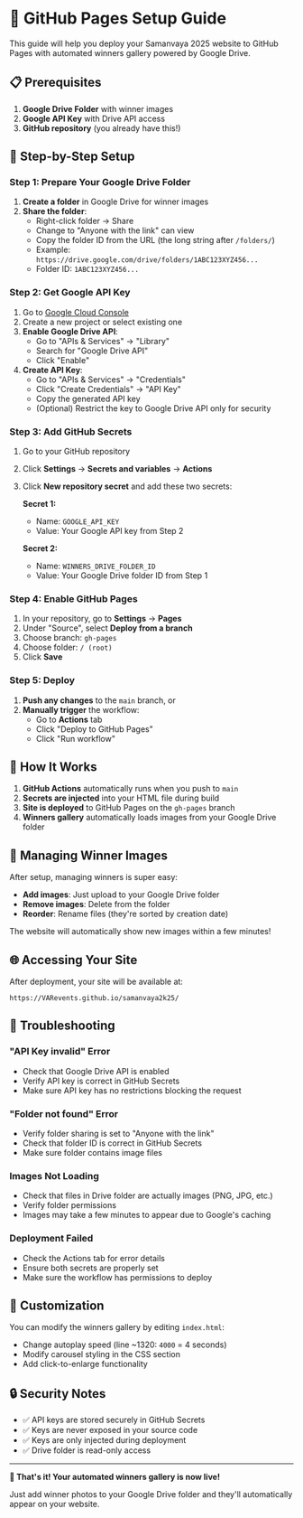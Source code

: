 # 🚀 GitHub Pages Setup Guide

This guide will help you deploy your Samanvaya 2025 website to GitHub Pages with automated winners gallery powered by Google Drive.

## 📋 Prerequisites

1. **Google Drive Folder** with winner images
2. **Google API Key** with Drive API access
3. **GitHub repository** (you already have this!)

## 🔧 Step-by-Step Setup

### Step 1: Prepare Your Google Drive Folder

1. **Create a folder** in Google Drive for winner images
2. **Share the folder**:
   - Right-click folder → Share
   - Change to "Anyone with the link" can view
   - Copy the folder ID from the URL (the long string after `/folders/`)
   - Example: `https://drive.google.com/drive/folders/1ABC123XYZ456...`
   - Folder ID: `1ABC123XYZ456...`

### Step 2: Get Google API Key

1. Go to [Google Cloud Console](https://console.cloud.google.com/)
2. Create a new project or select existing one
3. **Enable Google Drive API**:
   - Go to "APIs & Services" → "Library"
   - Search for "Google Drive API"
   - Click "Enable"
4. **Create API Key**:
   - Go to "APIs & Services" → "Credentials"
   - Click "Create Credentials" → "API Key"
   - Copy the generated API key
   - (Optional) Restrict the key to Google Drive API only for security

### Step 3: Add GitHub Secrets

1. Go to your GitHub repository
2. Click **Settings** → **Secrets and variables** → **Actions**
3. Click **New repository secret** and add these two secrets:

   **Secret 1:**

   - Name: `GOOGLE_API_KEY`
   - Value: Your Google API key from Step 2

   **Secret 2:**

   - Name: `WINNERS_DRIVE_FOLDER_ID`
   - Value: Your Google Drive folder ID from Step 1

### Step 4: Enable GitHub Pages

1. In your repository, go to **Settings** → **Pages**
2. Under "Source", select **Deploy from a branch**
3. Choose branch: `gh-pages`
4. Choose folder: `/ (root)`
5. Click **Save**

### Step 5: Deploy

1. **Push any changes** to the `main` branch, or
2. **Manually trigger** the workflow:
   - Go to **Actions** tab
   - Click "Deploy to GitHub Pages"
   - Click "Run workflow"

## 🎯 How It Works

1. **GitHub Actions** automatically runs when you push to `main`
2. **Secrets are injected** into your HTML file during build
3. **Site is deployed** to GitHub Pages on the `gh-pages` branch
4. **Winners gallery** automatically loads images from your Google Drive folder

## 📁 Managing Winner Images

After setup, managing winners is super easy:

- **Add images**: Just upload to your Google Drive folder
- **Remove images**: Delete from the folder
- **Reorder**: Rename files (they're sorted by creation date)

The website will automatically show new images within a few minutes!

## 🌐 Accessing Your Site

After deployment, your site will be available at:

```
https://VARevents.github.io/samanvaya2k25/
```

## 🔧 Troubleshooting

### "API Key invalid" Error

- Check that Google Drive API is enabled
- Verify API key is correct in GitHub Secrets
- Make sure API key has no restrictions blocking the request

### "Folder not found" Error

- Verify folder sharing is set to "Anyone with the link"
- Check that folder ID is correct in GitHub Secrets
- Make sure folder contains image files

### Images Not Loading

- Check that files in Drive folder are actually images (PNG, JPG, etc.)
- Verify folder permissions
- Images may take a few minutes to appear due to Google's caching

### Deployment Failed

- Check the Actions tab for error details
- Ensure both secrets are properly set
- Make sure the workflow has permissions to deploy

## 🎨 Customization

You can modify the winners gallery by editing `index.html`:

- Change autoplay speed (line ~1320: `4000` = 4 seconds)
- Modify carousel styling in the CSS section
- Add click-to-enlarge functionality

## 🔒 Security Notes

- ✅ API keys are stored securely in GitHub Secrets
- ✅ Keys are never exposed in your source code
- ✅ Keys are only injected during deployment
- ✅ Drive folder is read-only access

---

**🎉 That's it! Your automated winners gallery is now live!**

Just add winner photos to your Google Drive folder and they'll automatically appear on your website.
